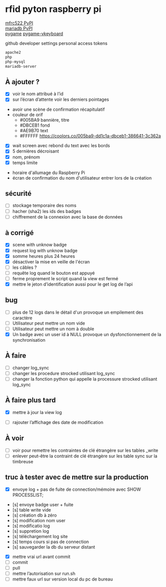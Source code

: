 # rfid pyton raspberry pi
[mfrc522 PyPI](https://pypi.org/project/mfrc522/#description)  
[mariadb PyPI](https://pypi.org/project/mariadb/)  
[pygame](https://pypi.org/project/pygame/)
[pygame-vkeyboard](https://pypi.org/project/pygame-vkeyboard/)

github developer settings personal access tokens  

```bash
apache2
php
php-mysql
mariadb-server

```

## À ajouter ?
- [x] voir le nom attribué à l’id
- [x] sur l’écran d’attente voir les derniers pointages
- avoir une scène de confirmation récapitulatif
- couleur de orif 
    - #005BA9 bannière, titre
    - #DBCEB1 fond
    - #AE9B70 text
    - #FFFFFF
    https://coolors.co/005ba9-dd1c1a-dbceb1-386641-3c362a
- [x] wait screen avec rebond du text avec les bords
- [x] 5 dernières décroisant
- [x] nom, prénom
- [x] temps limite
- horaire d'allumage du Raspberry Pi
- écran de confirmation du nom d'utilisateur entrer lors de la création




## sécurité
- [ ] stockage temporaire des noms
- [ ] hacher (sha2) les ids des badges
- [ ] chiffrement de la connexion avec la base de données

## à corrigé
- [x] scene with unknow badge
- [x] request log with unknow badge
- [x] somme heures plus 24 heures
- [x] désactiver la mise en veille de l'écran
- [ ] les câbles ?
- [ ] requête log quand le bouton est appuyé
- [ ] ferme proprement le script quand la view est fermé
- [x] mettre le jeton d’identification aussi pour le get log de l’api 

## bug
- [ ] plus de 12 logs dans le détail d'un provoque un empilement des caractère
- [ ] Utilisateur peut mettre un nom vide
- [ ] Utilisateur peut mettre un nom à double
- [x] Un badge avec un user id à NULL provoque un dysfonctionnement de la 
synchronisation

## À faire
* [ ] changer log_sync
* [ ] changer les procedure strocked utilisant log_sync
* [ ] changer la fonction python qui appelle la processure strocked utilisant log_sync

## À faire plus tard
* [x] mettre à jour la view log
* [ ] rajouter l’affichage des date de modification


## À voir
- [ ] voir pour remettre les contraintes de clé étrangère sur les tables _write
- [ ] enlever peut-être la contraint de clé étrangère sur les table sync sur la
 timbreuse

## truc à tester avec de mettre sur la production
- [x] envoye log + pas de fuite de connection/mémoire avec SHOW PROCESSLIST;
- [s] envoye badge user + fuite
- [s] table write vide
- [s] création db à zéro
- [s] modification nom user
- [s] modificatio log 
- [s] suppretion log
- [s] téléchargement log site
- [s] temps cours si pas de connection
- [s] sauvegarder la db du serveur distant
- [x] mettre vrai url avant commit
- [ ] commit
- [ ] pull
- [ ] mettre l’autorisation sur run.sh
- [ ] mettre faux url sur version local du pc de bureau
